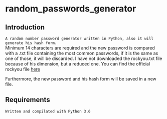 # random_passwords_generator

## Introduction
`A random number password generator written in Python, also it will generate his hash form.` 
<br />
Minimum 14 characters are required and the new password is compared with a .txt file containing the most common passwords, if it is the same as one of those, it will be discarded. I have not downloaded the rockyou.txt file because of his dimension, but a reduced one. You can find the official rockyou file <a href="https://github.com/brannondorsey/naive-hashcat/releases/download/data/rockyou.txt" target="_blank">here</a>
<br />
  
Furthermore, the new password and his hash form will be saved in a new file.

## Requirements
`Written and compilated with Python 3.6`
